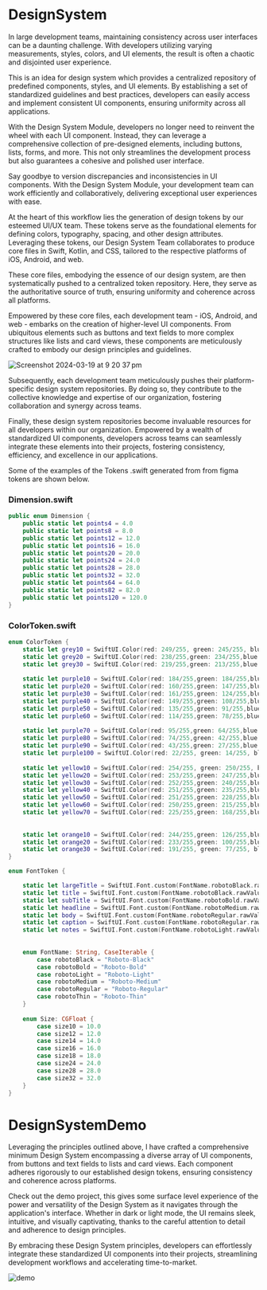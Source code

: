 # DesignSystem

In large development teams, maintaining consistency across user interfaces can be a daunting challenge. With developers utilizing varying measurements, styles, colors, and UI elements, the result is often a chaotic and disjointed user experience.

This is an idea for design system which provides a centralized repository of predefined components, styles, and UI elements. By establishing a set of standardized guidelines and best practices, developers can easily access and implement consistent UI components, ensuring uniformity across all applications.

With the Design System Module, developers no longer need to reinvent the wheel with each UI component. Instead, they can leverage a comprehensive collection of pre-designed elements, including buttons, lists, forms, and more. This not only streamlines the development process but also guarantees a cohesive and polished user interface.

Say goodbye to version discrepancies and inconsistencies in UI components. With the Design System Module, your development team can work efficiently and collaboratively, delivering exceptional user experiences with ease.


At the heart of this workflow lies the generation of design tokens by our esteemed UI/UX team. These tokens serve as the foundational elements for defining colors, typography, spacing, and other design attributes. Leveraging these tokens, our Design System Team collaborates to produce core files in Swift, Kotlin, and CSS, tailored to the respective platforms of iOS, Android, and web.

These core files, embodying the essence of our design system, are then systematically pushed to a centralized token repository. Here, they serve as the authoritative source of truth, ensuring uniformity and coherence across all platforms.

Empowered by these core files, each development team - iOS, Android, and web - embarks on the creation of higher-level UI components. From ubiquitous elements such as buttons and text fields to more complex structures like lists and card views, these components are meticulously crafted to embody our design principles and guidelines.


![Screenshot 2024-03-19 at 9 20 37 pm](https://github.com/GRGBISHOW/DesignSystem/assets/20558114/fbb4f69f-8ff4-44cc-aca0-932678f847c5)


Subsequently, each development team meticulously pushes their platform-specific design system repositories. By doing so, they contribute to the collective knowledge and expertise of our organization, fostering collaboration and synergy across teams.

Finally, these design system repositories become invaluable resources for all developers within our organization. Empowered by a wealth of standardized UI components, developers across teams can seamlessly integrate these elements into their projects, fostering consistency, efficiency, and excellence in our applications.


Some of the examples of the Tokens .swift generated from from figma tokens are shown below.

### Dimension.swift
```swift
public enum Dimension {
    public static let points4 = 4.0
    public static let points8 = 8.0
    public static let points12 = 12.0
    public static let points16 = 16.0
    public static let points20 = 20.0
    public static let points24 = 24.0
    public static let points28 = 28.0
    public static let points32 = 32.0
    public static let points64 = 64.0
    public static let points82 = 82.0
    public static let points120 = 120.0
}
```
### ColorToken.swift
```swift
enum ColorToken {
    static let grey10 = SwiftUI.Color(red: 249/255, green: 245/255, blue: 251/255)
    static let grey20 = SwiftUI.Color(red: 238/255,green: 234/255,blue: 244/255)
    static let grey30 = SwiftUI.Color(red: 219/255,green: 213/255,blue: 232/255)
    
    static let purple10 = SwiftUI.Color(red: 184/255,green: 184/255,blue: 220/255)
    static let purple20 = SwiftUI.Color(red: 160/255,green: 147/255,blue: 188/255)
    static let purple30 = SwiftUI.Color(red: 161/255,green: 124/255,blue: 184/255)
    static let purple40 = SwiftUI.Color(red: 149/255,green: 108/255,blue: 174/255)
    static let purple50 = SwiftUI.Color(red: 135/255,green: 91/255,blue: 168/255)
    static let purple60 = SwiftUI.Color(red: 114/255,green: 78/255,blue: 158/255)
    
    static let purple70 = SwiftUI.Color(red: 95/255,green: 64/255,blue: 153/255)
    static let purple80 = SwiftUI.Color(red: 74/255,green: 42/255,blue: 151/255)
    static let purple90 = SwiftUI.Color(red: 43/255,green: 27/255,blue: 83/255)
    static let purple100 = SwiftUI.Color(red: 22/255, green: 14/255, blue: 45/255)
    
    static let yellow10 = SwiftUI.Color(red: 254/255, green: 250/255, blue: 216/255)
    static let yellow20 = SwiftUI.Color(red: 253/255,green: 247/255,blue: 174/255)
    static let yellow30 = SwiftUI.Color(red: 252/255,green: 240/255,blue: 135/255)
    static let yellow40 = SwiftUI.Color(red: 251/255,green: 235/255,blue: 103/255)
    static let yellow50 = SwiftUI.Color(red: 251/255,green: 228/255,blue: 51/255)
    static let yellow60 = SwiftUI.Color(red: 250/255,green: 215/255,blue: 108/255)
    static let yellow70 = SwiftUI.Color(red: 225/255,green: 168/255,blue: 57/255)
    
    
    static let orange10 = SwiftUI.Color(red: 244/255,green: 126/255,blue: 40/255)
    static let orange20 = SwiftUI.Color(red: 233/255,green: 100/255,blue: 9/255)
    static let orange30 = SwiftUI.Color(red: 191/255, green: 77/255, blue: 0/255)
}
```
```swift
enum FontToken {

    static let largeTitle = SwiftUI.Font.custom(FontName.robotoBlack.rawValue, size: Size.size32.rawValue).weight(.black)
    static let title = SwiftUI.Font.custom(FontName.robotoBlack.rawValue, size: Size.size28.rawValue).weight(.black)
    static let subTitle = SwiftUI.Font.custom(FontName.robotoBold.rawValue, size: Size.size24.rawValue).weight(.bold)
    static let headline = SwiftUI.Font.custom(FontName.robotoMedium.rawValue, size: Size.size24.rawValue).weight(.medium)
    static let body = SwiftUI.Font.custom(FontName.robotoRegular.rawValue, size: Size.size12.rawValue).weight(.regular)
    static let caption = SwiftUI.Font.custom(FontName.robotoRegular.rawValue, size: Size.size10.rawValue).weight(.regular)
    static let notes = SwiftUI.Font.custom(FontName.robotoLight.rawValue, size: Size.size12.rawValue).weight(.light)
    
    
    enum FontName: String, CaseIterable {
        case robotoBlack = "Roboto-Black"
        case robotoBold = "Roboto-Bold"
        case robotoLight = "Roboto-Light"
        case robotoMedium = "Roboto-Medium"
        case robotoRegular = "Roboto-Regular"
        case robotoThin = "Roboto-Thin"
    }
    
    enum Size: CGFloat {
        case size10 = 10.0
        case size12 = 12.0
        case size14 = 14.0
        case size16 = 16.0
        case size18 = 18.0
        case size24 = 24.0
        case size28 = 28.0
        case size32 = 32.0
    }
}
```

# DesignSystemDemo
Leveraging the principles outlined above, I have crafted a comprehensive minimum Design System encompassing a diverse array of UI components, from buttons and text fields to lists and card views. Each component adheres rigorously to our established design tokens, ensuring consistency and coherence across platforms.

Check out the demo project, this gives some surface level experience of the power and versatility of the Design System as it navigates through the application's interface. Whether in dark or light mode, the UI remains sleek, intuitive, and visually captivating, thanks to the careful attention to detail and adherence to design principles.

By embracing these Design System principles, developers can effortlessly integrate these standardized UI components into their projects, streamlining development workflows and accelerating time-to-market.


![demo](https://github.com/GRGBISHOW/DesignSystem/assets/20558114/1131ab4a-d7d8-4dad-9dc4-d0d9f6610584)
